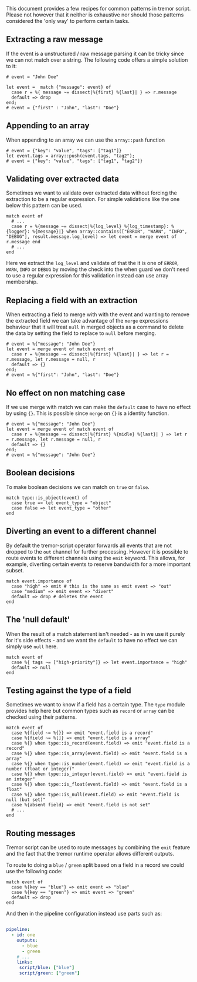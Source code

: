 This document provides a few recipes for common patterns in tremor script. Please not however that it neither is exhaustive nor should those patterns considered the 'only way' to perform certain tasks.



## Extracting a raw message

If the event is a unstructured / raw message parsing it can be tricky since we can not match over a string. The following code offers a simple solution to it:

```tremor
# event = "John Doe"

let event =  match {"message": event} of
  case r = %{ message ~= dissect|%{first} %{last}| } => r.message
  default => drop
end;
# event = {"first" : "John", "last": "Doe"}
```



## Appending to an array

When appending to an array we can use the `array::push` function

```tremor
# event = {"key": "value", "tags": ["tag1"]}
let event.tags = array::push(event.tags, "tag2");
# event = {"key": "value", "tags": ["tag1", "tag2"]}
```



## Validating over extracted data

Sometimes we want to validate over extracted data without forcing the extraction to be a regular expression. For simple validations like the one below this pattern can be used.

```tremor
match event of
  # ...
  case r = %{message ~= dissect|%{log_level} %{log_timestamp}: %{logger}: %{message}|} when array::contains(["ERROR", "WARN", "INFO", "DEBUG"], result.message.log_level) => let event = merge event of r.message end
  # ...
end
```

Here we extract the `log_level`  and validate of that the it is one of `ERROR`, `WARN`, `INFO` or `DEBUG` by moving the check into the when guard we don't need to use a regular expression for this validation instead can use array membership.



## Replacing a field with an extraction

When extracting a field to merge with with the event and wanting to remove  the extracted field we can take advantage of the `merge` expressions behaviour that it will treat `null` in merged objects as a command to delete the data by setting the field to replace to `null` before merging.

```tremor
# event = %{"message": "John Doe"}
let event = merge event of match event of
  case r = %{message ~= dissect|%{first} %{last}| } => let r = r.message, let r.message = null, r
  default => {}
end;
# event = %{"first": "John", "last": "Doe"}
```



## No effect on non matching case

If we use merge with match we can make the `default` case to have no effect by using `{}`. This is possible since `merge` on `{}` is a identity function.

```tremor
# event = %{"message": "John Doe"}
let event = merge event of match event of
  case r = %{message ~= dissect|%{first} %{midle} %{last}| } => let r = r.message, let r.message = null, r
  default => {}
end;
# event = %{"message": "John Doe"}
```



## Boolean decisions

To make boolean decisions we can match on `true` or `false`. 

```tremor
match type::is_object(event) of
  case true => let event_type = "object"
  case false => let event_type = "other"
end
```



## Diverting an event to a different channel

By default the tremor-script operator forwards all events that are not dropped to the `out` channel for further processing. However it is possible to route events to different channels using the `emit` keyword. This allows, for example, diverting certain events to reserve bandwidth for a more important subset.

```tremor
match event.importance of
  case "high" => emit # this is the same as emit event => "out"
  case "medium" => emit event => "divert"
  default => drop # deletes the event
end
```



## The 'null default'

When the result of a match statement isn't needed - as in we use it purely for it's side effects - and we want the `default` to have no effect we can simply use `null` here.

```tremor
match event of
  case %{ tags ~= ["high-priority"]} => let event.importance = "high"
  default => null
end
```



## Testing against the type of a field

Sometimes we want to know if a field has a certain type. The `type` module provides help here but common types such as `record` or `array` can be checked using their patterns.

```tremor
match event of
  case %{field ~= %{}} => emit "event.field is a record"
  case %{field ~= %[]} => emit "event.field is a array"
  case %{} when type::is_record(event.field) => emit "event.field is a record"
  case %{} when type::is_array(event.field) => emit "event.field is a array"
  case %{} when type::is_number(event.field) => emit "event.field is a number (float or integer)"
  case %{} when type::is_integer(event.field) => emit "event.field is an integer"
  case %{} when type::is_float(event.field) => emit "event.field is a float"
  case %{} when type::is_null(event.field) => emit "event.field is null (but set)"
  case %{absent field} => emit "event.field is not set"
  # ...
end
```

## Routing messages

Tremor script can be used to route messages by combining the `emit` feature and the fact that the tremor runtime operator allows different outputs.

To route to doing a  `blue` / `green` split based on a field in a record we could use the following code:



```
match event of
  case %{key == "blue"} => emit event => "blue"
  case %{key == "green"} => emit event => "green"
  default => drop
end
```



And then in the pipeline configuration instead use parts such as:

```yaml

pipeline:
  - id: one
    outputs:
      - blue
      - green
    # ...
    links:
     script/blue: ["blue"]
     script/green: ["green"]     
```

